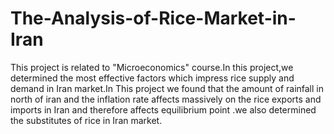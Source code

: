 # The-Analysis-of-Rice-Market-in-Iran
This project is related to "Microeconomics" course.In this project,we determined the most effective factors which impress rice supply and demand in Iran market.In This project we found that the amount of rainfall in north of iran and the inflation rate affects massively on the rice exports and imports in Iran and therefore affects equilibrium point .we also determined the substitutes of rice in Iran market.
